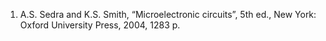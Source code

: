 1. A.S. Sedra and K.S. Smith, “Microelectronic circuits”, 5th ed., New York: Oxford University Press, 2004, 1283 p.
